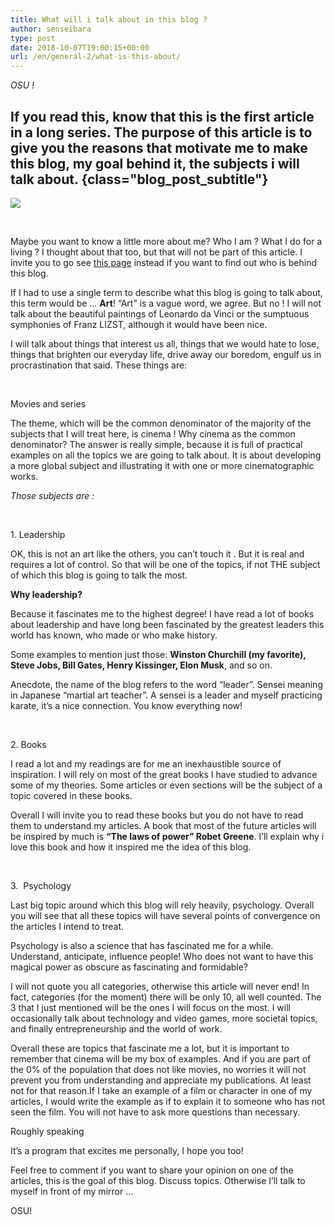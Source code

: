 ```yaml
---
title: What will i talk about in this blog ?
author: senseibara
type: post
date: 2018-10-07T19:00:15+00:00
url: /en/general-2/what-is-this-about/
---
```

_OSU !_

## If you read this, know that this is the first article in a long series. The purpose of this article is to give you the reasons that motivate me to make this blog, my goal behind it, **the subjects i will talk about.** {class="blog_post_subtitle"}

<img class="aligncenter" src="/img/dequoivastonparler-1.jpg"/>

&nbsp;

Maybe you want to know a little more about me? Who I am ? What I do for a living ? I thought about that too, but that will not be part of this article. I invite you to go see <a href="https://senseibara.com/en/bara-2">this page</a> instead if you want to find out who is behind this blog.

If I had to use a single term to describe what this blog is going to talk about, this term would be &#8230; **Art**! &#8220;Art&#8221; is a vague word, we agree. But no ! I will not talk about the beautiful paintings of Leonardo da Vinci or the sumptuous symphonies of Franz LIZST, although it would have been nice.

I will talk about things that interest us all, things that we would hate to lose, things that brighten our everyday life, drive away our boredom, engulf us in procrastination that said. These things are:

&nbsp;

<span class = "blog_post_para_title">Movies and series</span>

The theme, which will be the common denominator of the majority of the subjects that I will treat here, is cinema ! Why cinema as the common denominator? The answer is really simple, because it is full of practical examples on all the topics we are going to talk about. It is about developing a more global subject and illustrating it with one or more cinematographic works.

_Those subjects are :_

&nbsp;

<span class = "blog_post_para_title">1. Leadership</span>


OK, this is not an art like the others, you can&#8217;t touch it . But it is real and requires a lot of control. So that will be one of the topics, if not THE subject of which this blog is going to talk the most.

**Why leadership?**

Because it fascinates me to the highest degree! I have read a lot of books about leadership and have long been fascinated by the greatest leaders this world has known, who made or who make history.

Some examples to mention just those: **Winston Churchill (my favorite), Steve Jobs, Bill Gates, Henry Kissinger, Elon Musk**, and so on.

Anecdote, the name of the blog refers to the word &#8220;leader&#8221;. Sensei meaning in Japanese &#8220;martial art teacher&#8221;. A sensei is a leader and myself practicing karate, it&#8217;s a nice connection. You know everything now!

&nbsp;

<span class = "blog_post_para_title">2. Books</span>

I read a lot and my readings are for me an inexhaustible source of inspiration. I will rely on most of the great books I have studied to advance some of my theories. Some articles or even sections will be the subject of a topic covered in these books.

Overall I will invite you to read these books but you do not have to read them to understand my articles. A book that most of the future articles will be inspired by much is **&#8220;The laws of power&#8221; Robet Greene**. I&#8217;ll explain why i love this book and how it inspired me the idea of this blog.

&nbsp;

<span class = "blog_post_para_title">3.  Psychology</span>

Last big topic around which this blog will rely heavily, psychology. Overall you will see that all these topics will have several points of convergence on the articles I intend to treat.

Psychology is also a science that has fascinated me for a while. Understand, anticipate, influence people! Who does not want to have this magical power as obscure as fascinating and formidable?

I will not quote you all categories, otherwise this article will never end! In fact, categories (for the moment) there will be only 10, all well counted. The 3 that I just mentioned will be the ones I will focus on the most. I will occasionally talk about technology and video games, more societal topics, and finally entrepreneurship and the world of work.

Overall these are topics that fascinate me a lot, but it is important to remember that cinema will be my box of examples. And if you are part of the 0% of the population that does not like movies, no worries it will not prevent you from understanding and appreciate my publications. At least not for that reason.If I take an example of a film or character in one of my articles, I would write the example as if to explain it to someone who has not seen the film. You will not have to ask more questions than necessary.

<span class = "blog_post_para_title">Roughly speaking </span>

It&#8217;s a program that excites me personally, I hope you too!

Feel free to comment if you want to share your opinion on one of the articles, this is the goal of this blog. Discuss topics. Otherwise I&#8217;ll talk to myself in front of my mirror &#8230;

OSU!